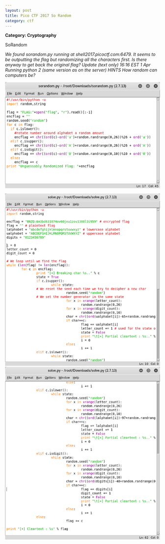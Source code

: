 ```yaml
---
layout: post
title: Pico CTF 2017 So Random
category: ctf
---
```

<b>Category: Cryptography</b>

SoRandom

<i>We found sorandom.py running at shell2017.picoctf.com:6479. It seems to be outputting the flag but randomizing all the characters first. Is there anyway to get back the original flag?
Update (text only) 16:16 EST 1 Apr Running python 2 (same version as on the server)
HINTS
How random can computers be?</i>

![Image description](/images/sorandompy.png)

![Image description](/images/sorandompy2.png)
![Image description](/images/sorandompy3.png)
